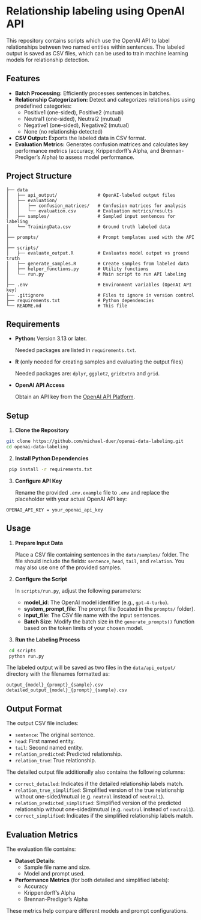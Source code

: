 # Relationship labeling using OpenAI API

This repository contains scripts which use the OpenAI API to label relationships between two named entities within sentences. The labeled output is saved as CSV files, which can be used to train machine learning models for relationship detection.

## Features

- **Batch Processing:** Efficiently processes sentences in batches.
- **Relationship Categorization:** Detect and categorizes relationships using predefined categories:
  - Positive1 (one-sided), Positive2 (mutual)
  - Neutral1 (one-sided), Neutral2 (mutual)
  - Negative1 (one-sided), Negative2 (mutual)
  - None (no relationship detected)
- **CSV Output:** Exports the labeled data in CSV format.
- **Evaluation Metrics:** Generates confusion matrices and calculates key performance metrics (accuracy, Krippendorff’s Alpha, and Brennan-Prediger’s Alpha) to assess model performance.

## Project Structure

```plaintext
├── data
│   ├── api_output/               # OpenAI-labeled output files
│   ├── evaluation/
│   │   ├── confusion_matrices/   # Confusion matrices for analysis
│   │   └── evaluation.csv        # Evaluation metrics/results
│   ├── samples/                  # Sampled input sentences for labeling
│   └── TrainingData.csv          # Ground truth labeled data
│
├── prompts/                      # Prompt templates used with the API
│
├── scripts/
│   ├── evaluate_output.R         # Evaluates model output vs ground truth
│   ├── generate_samples.R        # Create samples from labeled data
│   ├── helper_functions.py       # Utility functions
│   └── run.py                    # Main script to run API labeling
│
├── .env                          # Environment variables (OpenAI API key)
├── .gitignore                    # Files to ignore in version control
├── requirements.txt              # Python dependencies
└── README.md                     # This file
```

## Requirements

- **Python:** Version 3.13 or later.
  
  Needed packages are listed in `requirements.txt`.
- **R** (only needed for creating samples and evaluating the output files)
  
  Needed packages are: `dplyr`, `ggplot2`, `gridExtra` and `grid`.
- **OpenAI API Access**
  
  Obtain an API key from the [OpenAI API Platform](https://platform.openai.com/api-keys).

## Setup

1. **Clone the Repository**

```bash
git clone https://github.com/michael-duer/openai-data-labeling.git
cd openai-data-labeling
```

2. **Install Python Dependencies**

```bash
 pip install -r requirements.txt
```

3. **Configure API Key**
   
   Rename the provided `.env.example` file to `.env` and replace the placeholder with your actual OpenAI API key:

```env
OPENAI_API_KEY = your_openai_api_key
```

## Usage

1. **Prepare Input Data**
   
   Place a CSV file containing sentences in the `data/samples/` folder. The file should include the fields: `sentence`, `head`, `tail`, and `relation`. You may also use one of the provided samples.
3. **Configure the Script**
   
   In `scripts/run.py`, adjust the following parameters:

   - **model_id**: The OpenAI model identifier (e.g., `gpt-4-turbo`).
   - **system_prompt_file**: The prompt file (located in the `prompts/` folder).
   - **input_file**: The CSV file name with the input sentences.
   - **Batch Size**: Modify the batch size in the `generate_prompts()` function based on the token limits of your chosen model.

4. **Run the Labeling Process**

```bash
 cd scripts
 python run.py
```

The labeled output will be saved as two files in the `data/api_output/` directory with the filenames formatted as:

```
output_{model}_{prompt}_{sample}.csv
detailed_output_{model}_{prompt}_{sample}.csv
```

## Output Format

The output CSV file includes:

- `sentence`: The original sentence.
- `head`: First named entity.
- `tail`: Second named entity.
- `relation_predicted`: Predicted relationship.
- `relation_true`: True relationship.

The detailed output file additionally also contains the following columns:

- `correct_detailed`: Indicates if the detailed relationship labels match.
- `relation_true_simplified`: Simplified version of the true relationship without one-sided/mutual (e.g. `neutral` instead of `neutral1`).
- `relation_predicted_simplified`: Simplified version of the predicted relationship without one-sided/mutual (e.g. `neutral` instead of `neutral1`).
- `correct_simplified`: Indicates if the simplified relationship labels match.

## Evaluation Metrics

The evaluation file contains:

- **Dataset Details**:
  - Sample file name and size.
  - Model and prompt used.
- **Performance Metrics** (for both detailed and simplified labels):
  - Accuracy
  - Krippendorff’s Alpha
  - Brennan-Prediger’s Alpha

These metrics help compare different models and prompt configurations.
